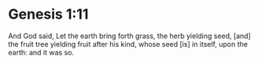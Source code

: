 # Genesis 1:11

And God said, Let the earth bring forth grass, the herb yielding seed, [and] the fruit tree yielding fruit after his kind, whose seed [is] in itself, upon the earth: and it was so.